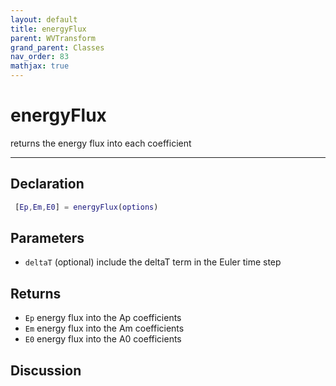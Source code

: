 ```yaml
---
layout: default
title: energyFlux
parent: WVTransform
grand_parent: Classes
nav_order: 83
mathjax: true
---
```


#  energyFlux

returns the energy flux into each coefficient


---

## Declaration
```matlab
 [Ep,Em,E0] = energyFlux(options)
```
## Parameters
+ `deltaT`  (optional) include the deltaT term in the Euler time step

## Returns
+ `Ep`  energy flux into the Ap coefficients
+ `Em`  energy flux into the Am coefficients
+ `E0`  energy flux into the A0 coefficients

## Discussion

            
